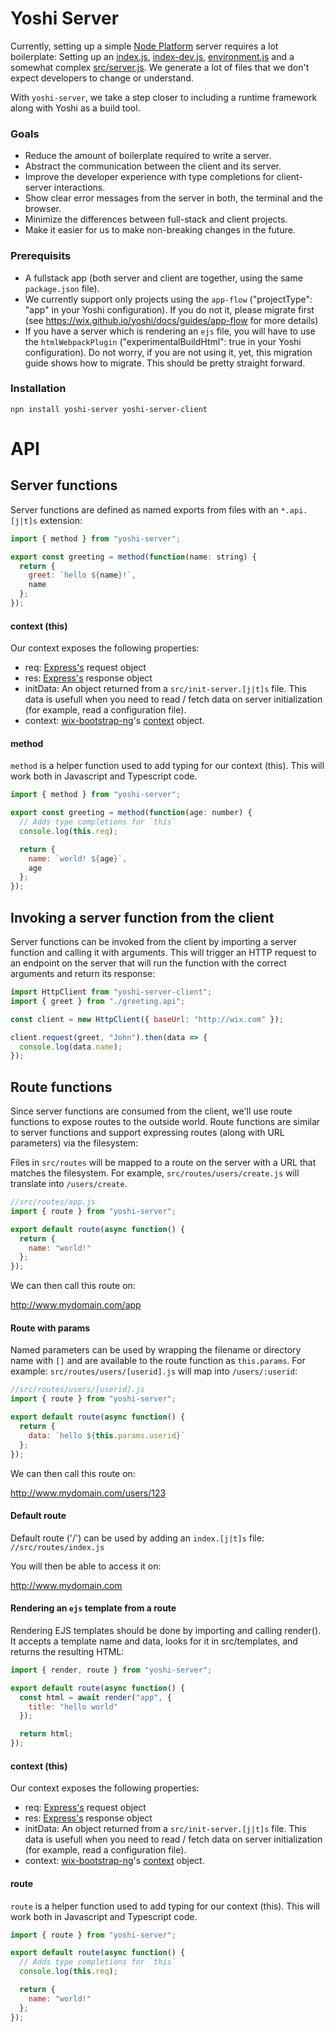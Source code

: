 # Yoshi Server

Currently, setting up a simple [Node Platform](https://github.com/wix-platform/wix-node-platform) server requires a lot boilerplate: Setting up an [index.js](https://github.com/wix/yoshi/blob/master/packages/create-yoshi-app/templates/fullstack/javascript/index.js), [index-dev.js](https://github.com/wix/yoshi/blob/master/packages/create-yoshi-app/templates/fullstack/javascript/index-dev.js), [environment.js](https://github.com/wix/yoshi/blob/master/packages/create-yoshi-app/templates/fullstack/javascript/environment.js) and a somewhat complex [src/server.js](https://github.com/wix/yoshi/blob/master/packages/create-yoshi-app/templates/fullstack/javascript/src/server.js). We generate a lot of files that we don't expect developers to change or understand.

With `yoshi-server`, we take a step closer to including a runtime framework along with Yoshi as a build tool.

### Goals

- Reduce the amount of boilerplate required to write a server.
- Abstract the communication between the client and its server.
- Improve the developer experience with type completions for client-server interactions.
- Show clear error messages from the server in both, the terminal and the browser.
- Minimize the differences between full-stack and client projects.
- Make it easier for us to make non-breaking changes in the future.

### Prerequisits

- A fullstack app (both server and client are together, using the same `package.json` file).
- We currently support only projects using the `app-flow` ("projectType": "app" in your Yoshi configuration). If you do not it, please migrate first (see https://wix.github.io/yoshi/docs/guides/app-flow for more details)
- If you have a server which is rendering an `ejs` file, you will have to use the `htmlWebpackPlugin` ("experimentalBuildHtml": true in your Yoshi configuration). Do not worry, if you are not using it, yet, this migration guide shows how to migrate. This should be pretty straight forward.

### Installation

```
npn install yoshi-server yoshi-server-client
```

# API

## Server functions

Server functions are defined as named exports from files with an `*.api.[j|t]s` extension:

```js
import { method } from "yoshi-server";

export const greeting = method(function(name: string) {
  return {
    greet: `hello ${name}!`,
    name
  };
});
```

#### context (this)

Our context exposes the following properties:

- req: [Express's](http://expressjs.com) request object
- res: [Express's](http://expressjs.com) response object
- initData: An object returned from a `src/init-server.[j|t]s` file. This data is usefull when you need to read / fetch data on server initialization (for example, read a configuration file).
- context: [wix-bootstrap-ng](https://github.com/wix-platform/wix-node-platform)'s [context](https://github.com/wix-platform/wix-node-platform/tree/master/bootstrap/wix-bootstrap-ng#context) object.

#### method

`method` is a helper function used to add typing for our context (this). This will work both in Javascript and Typescript code.

```js
import { method } from "yoshi-server";

export const greeting = method(function(age: number) {
  // Adds type completions for `this`
  console.log(this.req);

  return {
    name: `world! ${age}`,
    age
  };
});
```

## Invoking a server function from the client

Server functions can be invoked from the client by importing a server function and calling it with arguments. This will trigger an HTTP request to an endpoint on the server that will run the function with the correct arguments and return its response:

```js
import HttpClient from "yoshi-server-client";
import { greet } from "./greeting.api";

const client = new HttpClient({ baseUrl: "http://wix.com" });

client.request(greet, "John").then(data => {
  console.log(data.name);
});
```

## Route functions

Since server functions are consumed from the client, we'll use route functions to expose routes to the outside world. Route functions are similar to server functions and support expressing routes (along with URL parameters) via the filesystem:

Files in `src/routes` will be mapped to a route on the server with a URL that matches the filesystem. For example, `src/routes/users/create.js` will translate into `/users/create`.

```js
//src/routes/app.js
import { route } from "yoshi-server";

export default route(async function() {
  return {
    name: "world!"
  };
});
```

We can then call this route on:

http://www.mydomain.com/app

#### Route with params

Named parameters can be used by wrapping the filename or directory name with `[]` and are available to the route function as `this.params`. For example: `src/routes/users/[userid].js` will map into `/users/:userid`:

```js
//src/routes/users/[userid].js
import { route } from "yoshi-server";

export default route(async function() {
  return {
    data: `hello ${this.params.userid}`
  };
});
```

We can then call this route on:

http://www.mydomain.com/users/123

#### Default route

Default route ('/') can be used by adding an `index.[j|t]s` file:
`//src/routes/index.js`

You will then be able to access it on:

http://www.mydomain.com

#### Rendering an `ejs` template from a route

Rendering EJS templates should be done by importing and calling render(). It accepts a template name and data, looks for it in src/templates, and returns the resulting HTML:

```js
import { render, route } from "yoshi-server";

export default route(async function() {
  const html = await render("app", {
    title: "hello world"
  });

  return html;
});
```

#### context (this)

Our context exposes the following properties:

- req: [Express's](http://expressjs.com) request object
- res: [Express's](http://expressjs.com) response object
- initData: An object returned from a `src/init-server.[j|t]s` file. This data is usefull when you need to read / fetch data on server initialization (for example, read a configuration file).
- context: [wix-bootstrap-ng](https://github.com/wix-platform/wix-node-platform)'s [context](https://github.com/wix-platform/wix-node-platform/tree/master/bootstrap/wix-bootstrap-ng#context) object.

#### route

`route` is a helper function used to add typing for our context (this). This will work both in Javascript and Typescript code.

```js
import { route } from "yoshi-server";

export default route(async function() {
  // Adds type completions for `this`
  console.log(this.req);

  return {
    name: "world!"
  };
});
```
